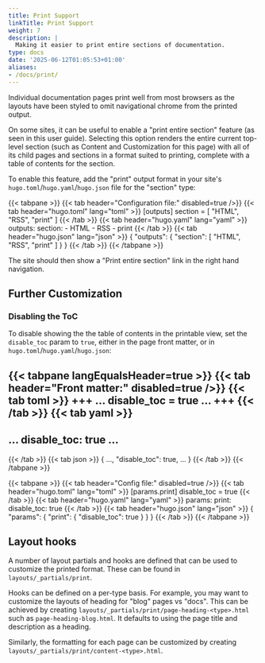 ```yaml
---
title: Print Support
linkTitle: Print Support
weight: 7
description: |
  Making it easier to print entire sections of documentation.
type: docs
date: '2025-06-12T01:05:53+01:00'
aliases:
- /docs/print/
---
```


Individual documentation pages print well from most browsers as the layouts have
been styled to omit navigational chrome from the printed output.

On some sites, it can be useful to enable a "print entire section" feature (as
seen in this user guide). Selecting this option renders the entire current
top-level section (such as Content and Customization for this page) with all of
its child pages and sections in a format suited to printing, complete with a
table of contents for the section.

To enable this feature, add the "print" output format in your site's
`hugo.toml`/`hugo.yaml`/`hugo.json` file for the "section" type:

<!-- prettier-ignore-start -->
{{< tabpane >}}
{{< tab header="Configuration file:" disabled=true />}}
{{< tab header="hugo.toml" lang="toml" >}}
[outputs]
section = [ "HTML", "RSS", "print" ]
{{< /tab >}}
{{< tab header="hugo.yaml" lang="yaml" >}}
outputs:
  section:
    - HTML
    - RSS
    - print
{{< /tab >}}
{{< tab header="hugo.json" lang="json" >}}
{
  "outputs": {
    "section": [
      "HTML",
      "RSS",
      "print"
    ]
  }
}
{{< /tab >}}
{{< /tabpane >}}
<!-- prettier-ignore-end -->

The site should then show a "Print entire section" link in the right hand
navigation.

## Further Customization

### Disabling the ToC

To disable showing the the table of contents in the printable view, set the
`disable_toc` param to `true`, either in the page front matter, or in
`hugo.toml`/`hugo.yaml`/`hugo.json`:

<!-- prettier-ignore-start -->
{{< tabpane langEqualsHeader=true >}}
{{< tab header="Front matter:" disabled=true />}}
{{< tab toml >}}
+++
…
disable_toc = true
…
+++
{{< /tab >}}
{{< tab yaml >}}
---
…
disable_toc: true
…
---
{{< /tab >}}
{{< tab json >}}
{
  …,
  "disable_toc": true,
  …
}
{{< /tab >}}
{{< /tabpane >}}
<!-- prettier-ignore-end -->

<!-- prettier-ignore-start -->
{{< tabpane >}}
{{< tab header="Config file:" disabled=true />}}
{{< tab header="hugo.toml" lang="toml" >}}
[params.print]
disable_toc = true
{{< /tab >}}
{{< tab header="hugo.yaml" lang="yaml" >}}
params:
  print:
    disable_toc: true
{{< /tab >}}
{{< tab header="hugo.json" lang="json" >}}
{
  "params": {
    "print": {
      "disable_toc": true
    }
  }
}
{{< /tab >}}
{{< /tabpane >}}
<!-- prettier-ignore-end -->

## Layout hooks

A number of layout partials and hooks are defined that can be used to customize
the printed format. These can be found in `layouts/_partials/print`.

Hooks can be defined on a per-type basis. For example, you may want to customize
the layouts of heading for "blog" pages vs "docs". This can be achieved by
creating `layouts/_partials/print/page-heading-<type>.html` such as
`page-heading-blog.html`. It defaults to using the page title and description as
a heading.

Similarly, the formatting for each page can be customized by creating
`layouts/_partials/print/content-<type>.html`.
